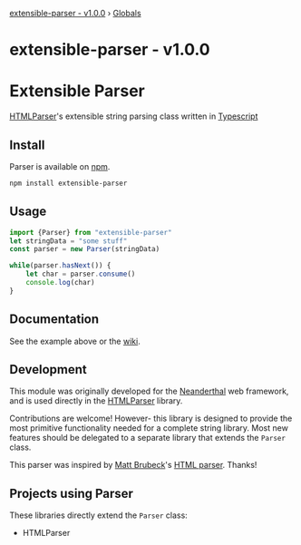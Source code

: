 [extensible-parser - v1.0.0](README.md) › [Globals](globals.md)

# extensible-parser - v1.0.0

# Extensible Parser
[HTMLParser](https://github.com/MH15/html-parser)'s extensible string parsing class written in
[Typescript](https://typescriptlang.org) 

## Install
Parser is available on [npm](https://npmjs.com/package/extensible-parser).
```bash
npm install extensible-parser
```

## Usage
```javascript
import {Parser} from "extensible-parser"
let stringData = "some stuff"
const parser = new Parser(stringData)

while(parser.hasNext()) {
    let char = parser.consume()
    console.log(char)
}

```

## Documentation
See the example above or the [wiki](https://github.com/MH15/extensible-parser).

## Development
This module was originally developed for the
[Neanderthal](https://github.com/MH15/neanderthal) web framework, and is used
directly in the [HTMLParser](https://github.com/MH15/html-parser) library.

Contributions are welcome! However- this library is designed to provide
the most primitive functionality needed for a complete string library. Most new
features should be delegated to a separate library that extends the `Parser`
class.

This parser was inspired by [Matt Brubeck](https://github.com/mbrubeck/)'s [HTML
parser](https://limpet.net/mbrubeck/2014/08/11/toy-layout-engine-2.html). Thanks!

## Projects using Parser
These libraries directly extend the `Parser` class:
- HTMLParser
